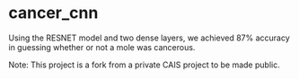 # cancer_cnn

Using the RESNET model and two dense layers, we achieved 87% accuracy in guessing whether or not a mole was cancerous.

Note: This project is a fork from a private CAIS project to be made public.
